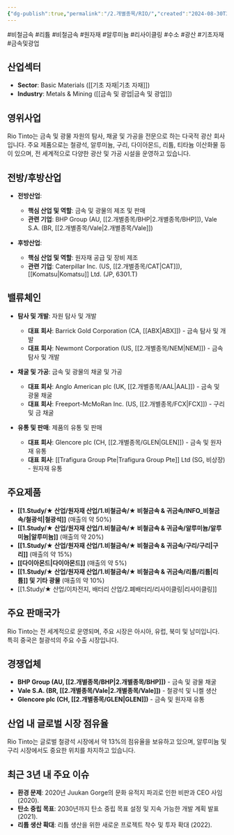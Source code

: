 ```yaml
---
{"dg-publish":true,"permalink":"/2.개별종목/RIO/","created":"2024-08-30T20:59:18.948+09:00","updated":"2025-06-03T20:06:00.973+09:00"}
---
```


#비철금속 #리튬 #비철금속 #원자재 #알루미늄 #리사이클링 #수소 #광산 #기초자재 #금속및광업


## 산업섹터

- **Sector**: Basic Materials ([[기초 자재\|기초 자재]])
- **Industry**: Metals & Mining ([[금속 및 광업\|금속 및 광업]])

## 영위사업

Rio Tinto는 금속 및 광물 자원의 탐사, 채굴 및 가공을 전문으로 하는 다국적 광산 회사입니다. 주요 제품으로는 철광석, 알루미늄, 구리, 다이아몬드, 리튬, 티타늄 이산화물 등이 있으며, 전 세계적으로 다양한 광산 및 가공 시설을 운영하고 있습니다.

## 전방/후방산업

- **전방산업**:
    
    - **핵심 산업 및 역할**: 금속 및 광물의 제조 및 판매
    - **관련 기업**: BHP Group (AU, [[2.개별종목/BHP\|2.개별종목/BHP]]), Vale S.A. (BR, [[2.개별종목/Vale\|2.개별종목/Vale]])
    
- **후방산업**:
    
    - **핵심 산업 및 역할**: 원자재 공급 및 장비 제조
    - **관련 기업**: Caterpillar Inc. (US, [[2.개별종목/CAT\|CAT]]), [[Komatsu\|Komatsu]] Ltd. (JP, 6301.T)
    

## 밸류체인

- **탐사 및 개발**: 자원 탐사 및 개발
    
    - **대표 회사**: Barrick Gold Corporation (CA, [[ABX\|ABX]]) - 금속 탐사 및 개발
    - **대표 회사**: Newmont Corporation (US, [[2.개별종목/NEM\|NEM]]) - 금속 탐사 및 개발
- **채굴 및 가공**: 금속 및 광물의 채굴 및 가공
    
    - **대표 회사**: Anglo American plc (UK, [[2.개별종목/AAL\|AAL]]) - 금속 및 광물 채굴
    - **대표 회사**: Freeport-McMoRan Inc. (US, [[2.개별종목/FCX\|FCX]]) - 구리 및 금 채굴
- **유통 및 판매**: 제품의 유통 및 판매
    
    - **대표 회사**: Glencore plc (CH, [[2.개별종목/GLEN\|GLEN]]) - 금속 및 원자재 유통
    - **대표 회사**: [[Trafigura Group Pte\|Trafigura Group Pte]] Ltd (SG, 비상장) - 원자재 유통

## 주요제품

- **[[1.Study/★ 산업/원자재 산업/1.비철금속/★ 비철금속 & 귀금속/INFO_비철금속/철광석\|철광석]]** (매출의 약 50%)
- **[[1.Study/★ 산업/원자재 산업/1.비철금속/★ 비철금속 & 귀금속/알루미늄/알루미늄\|알루미늄]]** (매출의 약 20%)
- **[[1.Study/★ 산업/원자재 산업/1.비철금속/★ 비철금속 & 귀금속/구리/구리\|구리]]** (매출의 약 15%)
- **[[다이아몬드\|다이아몬드]]** (매출의 약 5%)
- **[[1.Study/★ 산업/원자재 산업/1.비철금속/★ 비철금속 & 귀금속/리튬/리튬\|리튬]] 및 기타 광물** (매출의 약 10%)
- [[1.Study/★ 산업/이차전지, 배터리 산업/2.폐배터리/리사이클링\|리사이클링]]

## 주요 판매국가

Rio Tinto는 전 세계적으로 운영되며, 주요 시장은 아시아, 유럽, 북미 및 남미입니다. 특히 중국은 철광석의 주요 수출 시장입니다.

## 경쟁업체

- **BHP Group (AU, [[2.개별종목/BHP\|2.개별종목/BHP]])** - 금속 및 광물 채굴
- **Vale S.A. (BR, [[2.개별종목/Vale\|2.개별종목/Vale]])** - 철광석 및 니켈 생산
- **Glencore plc (CH, [[2.개별종목/GLEN\|GLEN]])** - 금속 및 원자재 유통

## 산업 내 글로벌 시장 점유율

Rio Tinto는 글로벌 철광석 시장에서 약 13%의 점유율을 보유하고 있으며, 알루미늄 및 구리 시장에서도 중요한 위치를 차지하고 있습니다.

## 최근 3년 내 주요 이슈

- **환경 문제**: 2020년 Juukan Gorge의 문화 유적지 파괴로 인한 비판과 CEO 사임 (2020).
- **탄소 중립 목표**: 2030년까지 탄소 중립 목표 설정 및 지속 가능한 개발 계획 발표 (2021).
- **리튬 생산 확대**: 리튬 생산을 위한 새로운 프로젝트 착수 및 투자 확대 (2022).